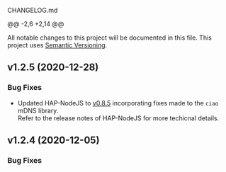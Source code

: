 CHANGELOG.md 
 

 @@ -2,6 +2,14 @@

 All notable changes to this project will be documented in this file. This project uses [Semantic Versioning](https://semver.org/).

 ## v1.2.5 (2020-12-28)

 ### Bug Fixes

 * Updated HAP-NodeJS to [v0.8.5](https://github.com/homebridge/HAP-NodeJS/releases/tag/v0.8.5) incorporating
 fixes made to the `ciao` mDNS library.  
   Refer to the release notes of HAP-NodeJS for more techicnal details.

 ## v1.2.4 (2020-12-05)

 ### Bug Fixes
